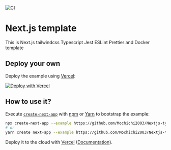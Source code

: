 ![CI](https://github.com/mochi-sann/my-english-words-app/workflows/CI/badge.svg)
# Next.js template

This is Next.js tailwindcss Typescript Jest ESLint Prettier and Docker template

## Deploy your own

Deploy the example using [Vercel](https://vercel.com):

[![Deploy with Vercel](https://vercel.com/button)](https://vercel.com/import/project?template=https://github.com/Mochichi2003/Nextjs-typescript-jest-eslint-template)

## How to use it?

Execute [`create-next-app`](https://github.com/vercel/next.js/tree/canary/packages/create-next-app) with [npm](https://docs.npmjs.com/cli/init) or [Yarn](https://yarnpkg.com/lang/en/docs/cli/create/) to bootstrap the example:

```bash
npx create-next-app --example https://github.com/Mochichi2003/Nextjs-typescript-jest-eslint-template nextjs-typescript-jest-eslint-template
# or
yarn create next-app --example https://github.com/Mochichi2003/Nextjs-typescript-jest-eslint-template nextjs-typescript-jest-eslint-template
```

Deploy it to the cloud with [Vercel](https://vercel.com/import?filter=next.js&utm_source=github&utm_medium=readme&utm_campaign=next-example) ([Documentation](https://nextjs.org/docs/deployment)).
